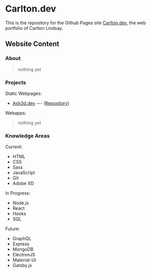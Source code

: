 # Carlton.dev

This is the repository for the Github Pages site [Carlton.dev](https://carlton.dev), the web portfolio of Carlton Lindsay.

## Website Content

### About

> nothing yet

### Projects

Static Webpages:
* [Ash3d.dev](https://ash3d.dev) --- ([Repository](https://github.com/ash-miller/ash-miller.github.io))

Webapps:
> nothing yet

### Knowledge Areas

Current:
* HTML
* CSS
* Sass
* JavaScript
* Git
* Adobe XD

In Progress:
* Node.js
* React
* Hooks
* SQL

Future:
* GraphQL
* Express
* MongoDB
* ElectronJS
* Material-UI
* Gatsby.js
